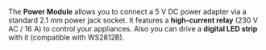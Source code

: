 The **Power Module** allows you to connect a 5 V DC power adapter via a standard 2.1 mm power jack socket. It features a **high-current relay** (230 V AC / 16 A) to control your appliances. Also you can drive a **digital LED strip** with it (compatible with WS2812B).
